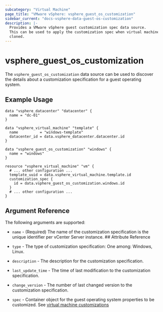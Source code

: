 ```yaml
---
subcategory: "Virtual Machine"
page_title: "VMware vSphere: vsphere_guest_os_customization"
sidebar_current: "docs-vsphere-data-guest-os-customization"
description: |-
  Provides a VMware vSphere guest customization spec data source.
  This can be used to apply the customization spec when virtual machine is
  cloned.
---
```


# vsphere_guest_os_customization

The `vsphere_guest_os_customization` data source can be used to discover the
details about a customization specification for a guest operating system.

## Example Usage

```hcl
data "vsphere_datacenter" "datacenter" {
  name = "dc-01"
}

data "vsphere_virtual_machine" "template" {
  name          = "windows-template"
  datacenter_id = data.vsphere_datacenter.datacenter.id
}

data "vsphere_guest_os_customization" "windows" {
  name = "windows"
}

resource "vsphere_virtual_machine" "vm" {
  # ... other configuration ...
  template_uuid = data.vsphere_virtual_machine.template.id
  customization_spec {
    id = data.vsphere_guest_os_customization.windows.id
  }
  # ... other configuration ...
}
```

## Argument Reference

The following arguments are supported:

- `name` - (Required) The name of the customization specification is the unique
  identifier per vCenter Server instance. ## Attribute Reference

- `type` - The type of customization specification: One among: Windows, Linux.
- `description` - The description for the customization specification.
- `last_update_time` - The time of last modification to the customization
  specification.
- `change_version` - The number of last changed version to the customization
  specification.
- `spec` - Container object for the guest operating system properties to be
  customized. See
  [virtual machine customizations](virtual_machine#virtual-machine-customizations)
